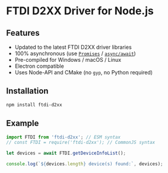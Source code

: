 # FTDI D2XX Driver for Node.js
## Features
- Updated to the latest FTDI D2XX driver libraries
- 100% asynchronous (use [`Promises`](https://developer.mozilla.org/en-US/docs/Learn/JavaScript/Asynchronous/Promises) / [`async/await`](https://developer.mozilla.org/en-US/docs/Learn/JavaScript/Asynchronous/Async_await))
- Pre-compiled for Windows / macOS / Linux
- Electron compatible
- Uses Node-API and CMake (no `gyp`, no Python required)

## Installation
```bash
npm install ftdi-d2xx
```

## Example
```js
import FTDI from 'ftdi-d2xx'; // ESM syntax
// const FTDI = require('ftdi-d2xx'); // CommonJS syntax

let devices = await FTDI.getDeviceInfoList();

console.log(`${devices.length} device(s) found:`, devices);
```